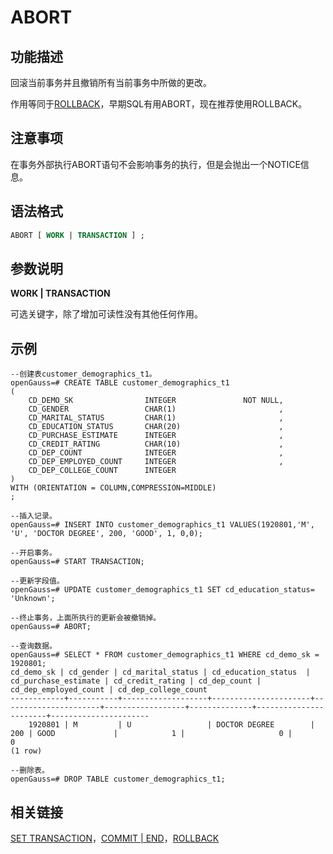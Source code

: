 # ABORT

## 功能描述<a name="zh-cn_topic_0283136750_zh-cn_topic_0237122053_zh-cn_topic_0059778271_s35ca23dd889c479da90f14c150c52f4b"></a>

回滚当前事务并且撤销所有当前事务中所做的更改。

作用等同于[ROLLBACK](ROLLBACK.md)，早期SQL有用ABORT，现在推荐使用ROLLBACK。

## 注意事项<a name="zh-cn_topic_0283136750_zh-cn_topic_0237122053_zh-cn_topic_0059778271_sa23945b94808484d82b947d70ee28dc6"></a>

在事务外部执行ABORT语句不会影响事务的执行，但是会抛出一个NOTICE信息。

## 语法格式<a name="zh-cn_topic_0283136750_zh-cn_topic_0237122053_zh-cn_topic_0059778271_s36354f226d754e5bb76ed954add5eea3"></a>

```sql
ABORT [ WORK | TRANSACTION ] ;
```

## 参数说明<a name="zh-cn_topic_0283136750_zh-cn_topic_0237122053_zh-cn_topic_0059778271_s740ca09be515490cbbfb36db4e2fb13e"></a>

**WORK | TRANSACTION**

可选关键字，除了增加可读性没有其他任何作用。

## 示例<a name="zh-cn_topic_0283136750_zh-cn_topic_0237122053_zh-cn_topic_0059778271_saa47e844dd304bcc8a75123e66d1fa37"></a>

```
--创建表customer_demographics_t1。
openGauss=# CREATE TABLE customer_demographics_t1
(
    CD_DEMO_SK                INTEGER               NOT NULL,
    CD_GENDER                 CHAR(1)                       ,
    CD_MARITAL_STATUS         CHAR(1)                       ,
    CD_EDUCATION_STATUS       CHAR(20)                      ,
    CD_PURCHASE_ESTIMATE      INTEGER                       ,
    CD_CREDIT_RATING          CHAR(10)                      ,
    CD_DEP_COUNT              INTEGER                       ,
    CD_DEP_EMPLOYED_COUNT     INTEGER                       ,
    CD_DEP_COLLEGE_COUNT      INTEGER
)
WITH (ORIENTATION = COLUMN,COMPRESSION=MIDDLE)
;

--插入记录。
openGauss=# INSERT INTO customer_demographics_t1 VALUES(1920801,'M', 'U', 'DOCTOR DEGREE', 200, 'GOOD', 1, 0,0);

--开启事务。
openGauss=# START TRANSACTION;

--更新字段值。
openGauss=# UPDATE customer_demographics_t1 SET cd_education_status= 'Unknown';

--终止事务，上面所执行的更新会被撤销掉。
openGauss=# ABORT; 

--查询数据。
openGauss=# SELECT * FROM customer_demographics_t1 WHERE cd_demo_sk = 1920801;
cd_demo_sk | cd_gender | cd_marital_status | cd_education_status  | cd_purchase_estimate | cd_credit_rating | cd_dep_count | cd_dep_employed_count | cd_dep_college_count 
------------+-----------+-------------------+----------------------+----------------------+------------------+--------------+-----------------------+----------------------
    1920801 | M         | U                 | DOCTOR DEGREE        |                  200 | GOOD             |            1 |                     0 |                    0
(1 row)

--删除表。
openGauss=# DROP TABLE customer_demographics_t1;
```

## 相关链接<a name="zh-cn_topic_0283136750_zh-cn_topic_0237122053_zh-cn_topic_0059778271_s51afa4e9c2fd4b07b11d4eb49fe546b8"></a>

[SET TRANSACTION](SET-TRANSACTION.md)，[COMMIT | END](COMMIT-END.md)，[ROLLBACK](ROLLBACK.md)

